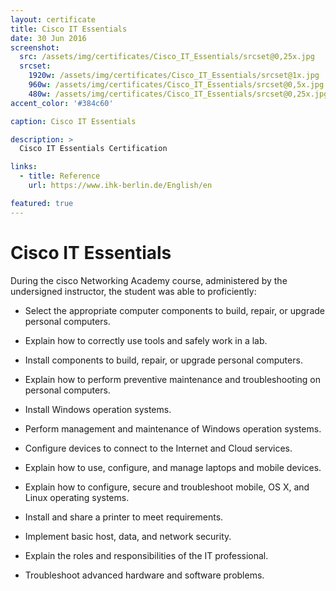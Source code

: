 ```yaml
---
layout: certificate
title: Cisco IT Essentials
date: 30 Jun 2016
screenshot:
  src: /assets/img/certificates/Cisco_IT_Essentials/srcset@0,25x.jpg
  srcset:
    1920w: /assets/img/certificates/Cisco_IT_Essentials/srcset@1x.jpg
    960w: /assets/img/certificates/Cisco_IT_Essentials/srcset@0,5x.jpg
    480w: /assets/img/certificates/Cisco_IT_Essentials/srcset@0,25x.jpg
accent_color: '#384c60'

caption: Cisco IT Essentials

description: >
  Cisco IT Essentials Certification

links:
  - title: Reference
    url: https://www.ihk-berlin.de/English/en

featured: true
---
```


# Cisco IT Essentials

During the cisco Networking Academy course, administered by the undersigned instructor, the student was able to proficiently:

* Select the appropriate computer components to build, repair, or upgrade personal computers.

* Explain how to correctly use tools and safely work in a lab.

* Install components to build, repair, or upgrade personal computers.

* Explain how to perform preventive maintenance and troubleshooting on personal computers.

* Install Windows operation systems.

* Perform management and maintenance of Windows operation systems.

* Configure devices to connect to the Internet and Cloud services.

* Explain how to use, configure, and manage laptops and mobile devices.

* Explain how to configure, secure and troubleshoot mobile, OS X, and Linux operating systems.

* Install and share a printer to meet requirements.

* Implement basic host, data, and network security.

* Explain the roles and responsibilities of the IT professional.

* Troubleshoot advanced hardware and software problems.
